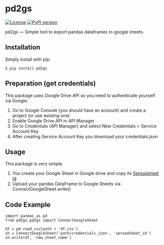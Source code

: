 pd2gs
===========
[![License](https://img.shields.io/pypi/l/pd2gs.svg)](https://pypi.python.org/pypi/pd2gs/)
[![PyPI version](https://badge.fury.io/py/pd2gs.svg)](https://pypi.python.org/pypi/pd2gs)


pd2gs — Simple tool to export pandas dataframes to google sheets.


Installation
--------
Simply install with pip:  
    
    $ pip install pd2gs
    
Preparation (get credentials)
--------
This package uses Google Drive API so you need to authenticate yourself via Google:  
1.  Go to Google Console (you should have an acoount) and create a project (or use existing one)  
2.  Enable Google Drive API in API Manager  
3.  Go to Credentials (API Manager) and select New Credentials > Service Account Key  
4.  After creating Service Account Key you download your credentials.json  

Usage
--------
This package is very simple:  
1.  You create your Google Sheet in Google drive and copy its <a href="http://take.ms/JP5iC">Spreadsheet Id</a>  
2.  Upload your pandas DataFrame to Google Sheets via ConnectGoogleSheet.write()

Code Example
--------
    import pandas as pd      
    from pd2gs.pd2gs import ConnectGoogleSheet 
         
    df = pd.read_csv(path + 'df.csv')         
    sh = ConnectGoogleSheet('path/credentials.json', 'spreadsheet_id')    
    sh.write(df, 'new_sheet_name')    
